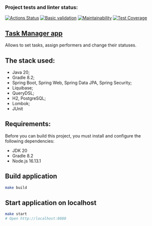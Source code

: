 ### Project tests and linter status:
[![Actions Status](https://github.com/rus-yanov/java-project-73/workflows/hexlet-check/badge.svg)](https://github.com/rus-yanov/java-project-73/actions)
[![Basic validation](https://github.com/rus-yanov/java-project-73/actions/workflows/taskmanager-check.yml/badge.svg)](https://github.com/rus-yanov/java-project-73/actions/workflows/taskmanager-check.yml)
[![Maintainability](https://api.codeclimate.com/v1/badges/defaed3f07cda0a16b4e/maintainability)](https://codeclimate.com/github/rus-yanov/java-project-73/maintainability)
[![Test Coverage](https://api.codeclimate.com/v1/badges/defaed3f07cda0a16b4e/test_coverage)](https://codeclimate.com/github/rus-yanov/java-project-73/test_coverage)

<h2><a href="https://project-73.onrender.com/signup"><b>Task Manager app</b></a></h2>
<p>Allows to set tasks, assign performers and change their statuses.</p>

## The stack used:
* Java 20;
* Gradle 8.2;
* Spring Boot, Spring Web, Spring Data JPA, Spring Security;
* Liquibase;
* QueryDSL;
* H2, PostgreSQL;
* Lombok;
* JUnit

## Requirements:
Before you can build this project, you must install and configure the following dependencies:
* JDK 20
* Gradle 8.2
* Node.js 16.13.1

## Build application
```bash
make build
```
## Start application on localhost
```bash
make start
# Open http://localhost:8080
```
